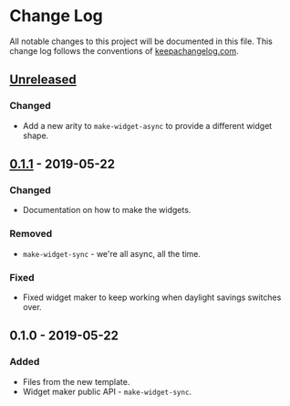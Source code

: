 # Change Log
All notable changes to this project will be documented in this file. This change log follows the conventions of [keepachangelog.com](http://keepachangelog.com/).

## [Unreleased]
### Changed
- Add a new arity to `make-widget-async` to provide a different widget shape.

## [0.1.1] - 2019-05-22
### Changed
- Documentation on how to make the widgets.

### Removed
- `make-widget-sync` - we're all async, all the time.

### Fixed
- Fixed widget maker to keep working when daylight savings switches over.

## 0.1.0 - 2019-05-22
### Added
- Files from the new template.
- Widget maker public API - `make-widget-sync`.

[Unreleased]: https://github.com/your-name/takomo/compare/0.1.1...HEAD
[0.1.1]: https://github.com/your-name/takomo/compare/0.1.0...0.1.1
